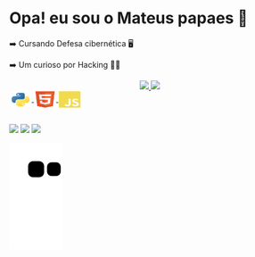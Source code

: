 # Opa! eu sou o Mateus papaes 🙂

➡️ Cursando Defesa cibernética 🖥️

➡️ Um curioso por Hacking 👨‍💻
<div align="center">
  <a href="https://github.com/Papaes">
  <img height="180em" src="https://github-readme-stats.vercel.app/api?username=Papaes&show_icons=true&theme=dark&include_all_commits=true&count_private=true"/>
  <img height="180em" src="https://github-readme-stats.vercel.app/api/top-langs/?username=Papaes&layout=compact&langs_count=7&theme=dark"/>
</div>
<img align="center" alt="Papaes-Python" height="30" width="40" src="https://raw.githubusercontent.com/devicons/devicon/master/icons/python/python-original.svg">
<img align="center" alt="Papaes-HTML" height="30" width="40" src="https://raw.githubusercontent.com/devicons/devicon/master/icons/html5/html5-original.svg">
<img align="center" alt="Papaes-Js" height="30" width="40" src="https://raw.githubusercontent.com/devicons/devicon/master/icons/javascript/javascript-plain.svg">
</div>

##

<div> 
  <a href="https://www.instagram.com/mateus_papaes/" target="_blank"><img src="https://img.shields.io/badge/-Instagram-%23E4405F?style=for-the-badge&logo=instagram&logoColor=white" target="_blank"></a>
  <a href = "mailto:mateuspapaes19@gmail.com"><img src="https://img.shields.io/badge/-Gmail-%23333?style=for-the-badge&logo=gmail&logoColor=white" target="_blank"></a>
  <a href="https://www.linkedin.com/in/mateus-p-1245341a1/" target="_blank"><img src="https://img.shields.io/badge/-LinkedIn-%230077B5?style=for-the-badge&logo=linkedin&logoColor=white" target="_blank"></a>  
  
 ![Snake animation](https://github.com/Papaes/Papaes/blob/output/github-contribution-grid-snake.svg)
  
</div>

